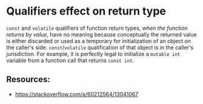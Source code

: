 # Qualifiers effect on return type


`const` and `volatile` qualifiers of function return types, _when the function
returns by value_, have no meaning because conceptually the returned value is
either discarded or used as a temporary for initialization of an object on the
caller's side. `const`/`volatile` qualification of that object is in the caller's
jurisdiction. For example, it is perfectly legal to initialize a `mutable int`
variable from a function call that returns `const int`.

## Resources:

- https://stackoverflow.com/a/60212564/13041067
